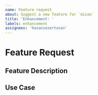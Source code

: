 ```yaml
---
name: Feature request
about: Suggest a new feature for `micoo`
title: 'Enhancement: '
labels: enhancement
assignees: 'hasansezertasan'
---
```

# Feature Request

## Feature Description

<!--
Replace this comment with a description of what the feature should do.
Include details such as links to relevant specs or previous discussions.
-->

## Use Case

<!--
Replace this comment with an example of the problem which this feature
would resolve.
-->
